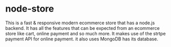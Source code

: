 # node-store
This is a fast & responsive modern ecommerce store that has a node.js backend. It has all the features that can be expected from an ecommerce store like cart, online payment and so much more. It makes use of the strtpe payment API for online payment. it also uses MongoDB has its database.
